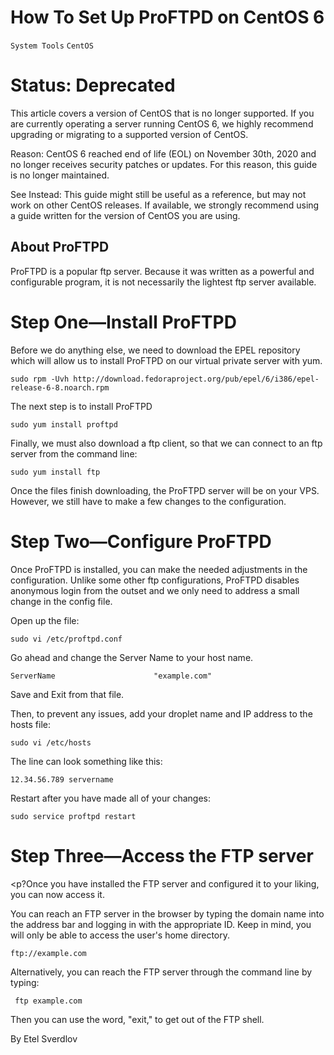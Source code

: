# How To Set Up ProFTPD on CentOS 6

```System Tools``` ```CentOS```










# Status: Deprecated


This article covers a version of CentOS that is no longer supported. If you are currently operating a server running CentOS 6, we highly recommend upgrading or migrating to a supported version of CentOS.


Reason:
CentOS 6 reached end of life (EOL) on November 30th, 2020 and no longer receives security patches or updates. For this reason, this guide is no longer maintained.


See Instead:
This guide might still be useful as a reference, but may not work on other CentOS releases. If available, we strongly recommend using a guide written for the version of CentOS you are using.


## About ProFTPD


ProFTPD is a popular ftp server. Because it was written as a  powerful and configurable program, it is not necessarily the lightest ftp server available.


# Step One—Install ProFTPD


Before we do anything else, we need to download the EPEL repository which will allow us to install ProFTPD on our virtual private server with yum.


```
sudo rpm -Uvh http://download.fedoraproject.org/pub/epel/6/i386/epel-release-6-8.noarch.rpm
```


The next step is to install ProFTPD


```
sudo yum install proftpd
```


Finally, we must also download a ftp client, so that we can connect to an ftp server from the command line:


```
sudo yum install ftp
```


Once the files finish downloading, the ProFTPD server will be on your VPS. However, we still have to make a few changes to the configuration.


# Step Two—Configure ProFTPD


Once ProFTPD is installed, you can make the needed adjustments in the configuration. Unlike some other ftp configurations, ProFTPD disables anonymous login from the outset and we only need to address a small change in the config file.


Open up the file:


```
sudo vi /etc/proftpd.conf
```


Go ahead and change the Server Name to your host name.


```
ServerName                      "example.com"
```


Save and Exit from that file.


Then, to prevent any issues, add your droplet name and IP address to the hosts file:


```
sudo vi /etc/hosts
```


The line can look something like this:


```
12.34.56.789 servername
```


Restart after you have  made all of your changes:


```
sudo service proftpd restart
```


# Step Three—Access the FTP server


<p?Once you have installed the FTP server and configured it to your liking, you can now access it.





You can reach an FTP server in the browser by typing the domain name into the address bar and logging in with the appropriate ID. Keep in mind, you will only be able to access the user's home directory.


```
ftp://example.com
```


Alternatively, you can reach the FTP server through the command line by typing:


```
 ftp example.com
```


Then you can use the word, "exit," to get out of the FTP shell.


By Etel Sverdlov
